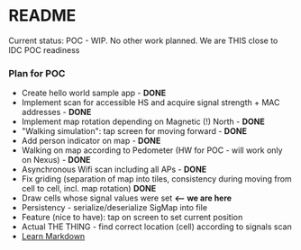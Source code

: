 # README #

Current status: POC - WIP. No other work planned. We are THIS close to IDC POC readiness

### Plan for POC ###

* Create hello world sample app - **DONE**
* Implement scan for accessible HS and acquire signal strength + MAC addresses - **DONE**
* Implement map rotation depending on Magnetic (!) North - **DONE**
* "Walking simulation": tap screen for moving forward - **DONE**
* Add person indicator on map - **DONE**
* Walking on map according to Pedometer (HW for POC - will work only on Nexus) - **DONE**
* Asynchronous Wifi scan including all APs - **DONE**
* Fix griding (separation of map into tiles, consistency during moving from cell to cell, incl. map rotation) **DONE**
* Draw cells whose signal values were set **<-- we are here**
* Persistency - serialize/deserialize SigMap into file 
* Feature (nice to have): tap on screen to set current position
* Actual THE THING - find correct location (cell) according to signals scan
* [Learn Markdown](https://bitbucket.org/tutorials/markdowndemo)